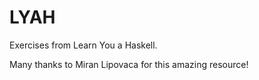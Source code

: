 # LYAH
Exercises from Learn You a Haskell.

Many thanks to Miran Lipovaca for this amazing resource!
